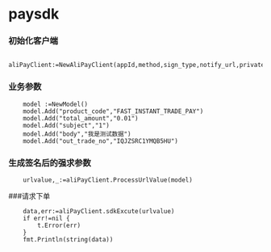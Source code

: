 # paysdk

### 初始化客户端
```
    aliPayClient:=NewAliPayClient(appId,method,sign_type,notify_url,privateKey,publicKey)
```
### 业务参数
```
    model :=NewModel()
	model.Add("product_code","FAST_INSTANT_TRADE_PAY")
	model.Add("total_amount","0.01")
	model.Add("subject","1")
	model.Add("body","我是测试数据")
	model.Add("out_trade_no","IQJZSRC1YMQB5HU")
```

### 生成签名后的强求参数
```
    urlvalue,_:=aliPayClient.ProcessUrlValue(model)
```

###请求下单
```
    data,err:=aliPayClient.sdkExcute(urlvalue)
	if err!=nil {
		t.Error(err)
	}
    fmt.Println(string(data))
```